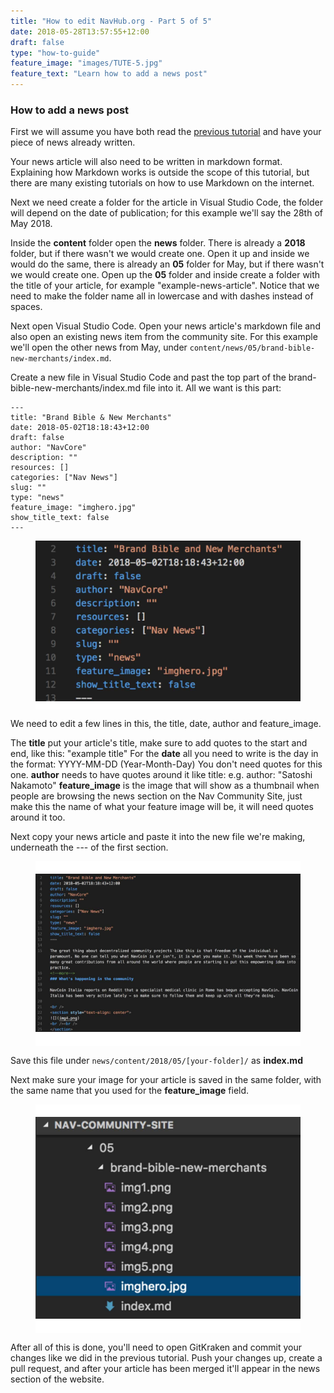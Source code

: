```yaml
---
title: "How to edit NavHub.org - Part 5 of 5"
date: 2018-05-28T13:57:55+12:00
draft: false
type: "how-to-guide"
feature_image: "images/TUTE-5.jpg"
feature_text: "Learn how to add a news post"
---
```


### How to add a news post

First we will assume you have both read the [previous tutorial](/how-to-guide/tutorial-4) and have your piece of news already written.

Your news article will also need to be written in markdown format. Explaining how Markdown works is outside the scope of this tutorial, but there are many existing tutorials on how to use Markdown on the internet.

Next we need create a folder for the article in Visual Studio Code, the folder will depend on the date of publication; for this example we'll say the 28th of May 2018.

Inside the **content** folder open the **news** folder. There is already a **2018** folder, but if there wasn't we would create one. Open it up and inside we would do the same, there is already an **05** folder for May, but if there wasn't we would create one. Open up the **05** folder and inside create a folder with the title of your article, for example "example-news-article". Notice that we need to make the folder name all in lowercase and with dashes instead of spaces.

Next open Visual Studio Code. Open your news article's markdown file and also open an existing news item from the community site. For this example we'll open the other news from May, under `content/news/05/brand-bible-new-merchants/index.md`.

Create a new file in Visual Studio Code and past the top part of the brand-bible-new-merchants/index.md file into it. All we want is this part:
```
---
title: "Brand Bible & New Merchants"
date: 2018-05-02T18:18:43+12:00
draft: false
author: "NavCore"
description: ""
resources: []
categories: ["Nav News"]
slug: ""
type: "news"
feature_image: "imghero.jpg"
show_title_text: false
---
```

<figure style="padding: 0 0 10px 0; background-color: #fff">
  <img src="images/How-To-21.jpg" width="700">
</figure>

We need to edit a few lines in this, the title, date, author and feature_image.

The **title** put your article's title, make sure to add quotes to the start and end, like this: "example title"
For the **date** all you need to write is the day in the format: YYYY-MM-DD (Year-Month-Day) You don't need quotes for this one.
**author** needs to have quotes around it like title: e.g. author: "Satoshi Nakamoto"
**feature_image** is the image that will show as a thumbnail when people are browsing the news section on the Nav Community Site, just make this the name of what your feature image will be, it will need quotes around it too.

Next copy your news article and paste it into the new file we're making, underneath the --- of the first section.

<figure style="padding: 20px 0 20px 0; background-color: #fff">
  <img src="images/How-To-22.jpg" width="700">
</figure>

Save this file under `news/content/2018/05/[your-folder]/` as **index.md**

Next make sure your image for your article is saved in the same folder, with the same name that you used for the **feature_image** field.

<figure style="padding: 20px 0 20px 0; background-color: #fff">
  <img src="images/How-To-23.jpg" width="700">
</figure>

After all of this is done, you'll need to open GitKraken and commit your changes like we did in the previous tutorial. Push your changes up, create a pull request, and after your article has been merged it'll appear in the news section of the website.
